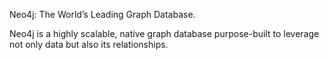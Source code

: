Neo4j: The World’s Leading Graph Database.

Neo4j is a highly scalable, native graph database purpose-built to leverage not only data but also its relationships.